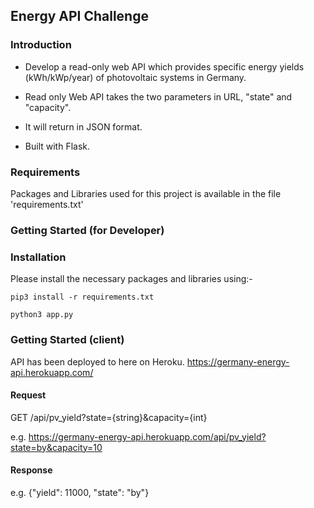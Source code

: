 <h2>Energy API Challenge</h2>

<h3>Introduction</h3>

* Develop a read-only web API which provides specific energy yields (kWh/kWp/year) of photovoltaic systems in Germany.

* Read only Web API takes the two parameters in URL, "state" and "capacity".

* It will return in JSON format.

* Built with Flask.


<h3>Requirements</h3>

Packages and Libraries used for this project is available in the file 'requirements.txt'

<h3>Getting Started (for Developer)</h3>
<h3>Installation</h3>

Please install the necessary packages and libraries using:-

```
pip3 install -r requirements.txt
```

```
python3 app.py
```


<h3>Getting Started (client)</h3>

API has been deployed to here on Heroku.
https://germany-energy-api.herokuapp.com/

<h4>Request</h4>

GET /api/pv_yield?state={string}&capacity={int}

e.g. https://germany-energy-api.herokuapp.com/api/pv_yield?state=by&capacity=10

<h4>Response</h4>
e.g. {"yield": 11000, "state": "by"}





